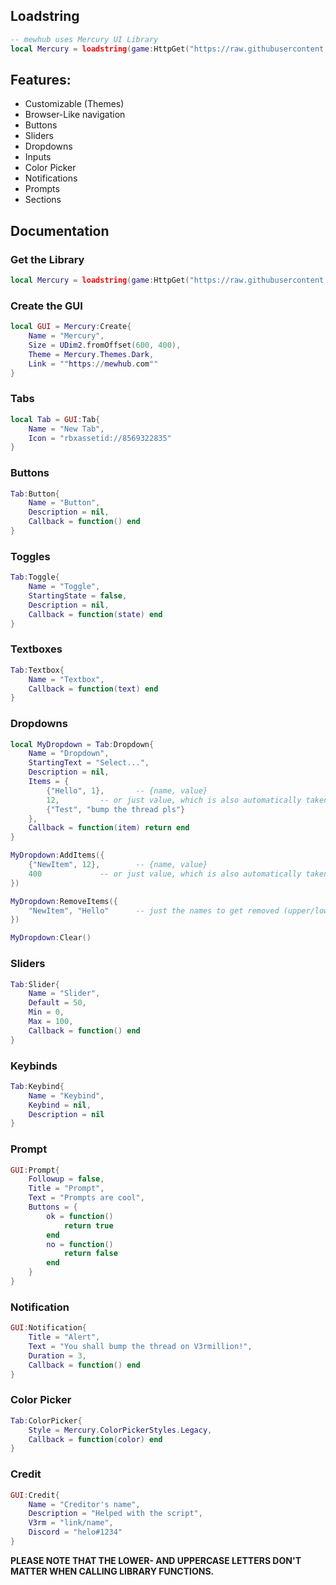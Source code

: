## Loadstring
```lua
-- mewhub uses Mercury UI Library
local Mercury = loadstring(game:HttpGet("https://raw.githubusercontent.com/bigbootylatinas/mew/main/main"))()
```

## Features:
- Customizable (Themes)
- Browser-Like navigation
- Buttons
- Sliders
- Dropdowns
- Inputs
- Color Picker
- Notifications
- Prompts
- Sections

## Documentation

### Get the Library
```lua
local Mercury = loadstring(game:HttpGet("https://raw.githubusercontent.com/bigbootylatinas/mew/main/main"))()
```

### Create the GUI
```lua
local GUI = Mercury:Create{
    Name = "Mercury",
    Size = UDim2.fromOffset(600, 400),
    Theme = Mercury.Themes.Dark,
    Link = ""https://mewhub.com""
}
```

### Tabs
```lua
local Tab = GUI:Tab{
	Name = "New Tab",
	Icon = "rbxassetid://8569322835"
}
```

### Buttons
```lua
Tab:Button{
	Name = "Button",
	Description = nil,
	Callback = function() end
}
```

### Toggles
```lua
Tab:Toggle{
	Name = "Toggle",
	StartingState = false,
	Description = nil,
	Callback = function(state) end
}
```

### Textboxes
```lua
Tab:Textbox{
	Name = "Textbox",
	Callback = function(text) end
}
```

### Dropdowns
```lua
local MyDropdown = Tab:Dropdown{
	Name = "Dropdown",
	StartingText = "Select...",
	Description = nil,
	Items = {
		{"Hello", 1}, 		-- {name, value}
		12,			-- or just value, which is also automatically taken as name
		{"Test", "bump the thread pls"}
	},
	Callback = function(item) return end
}

MyDropdown:AddItems({
	{"NewItem", 12},		-- {name, value}
	400				-- or just value, which is also automatically taken as name
})

MyDropdown:RemoveItems({
	"NewItem", "Hello"		-- just the names to get removed (upper/lower case ignored)
})

MyDropdown:Clear()
```

### Sliders
```lua
Tab:Slider{
	Name = "Slider",
	Default = 50,
	Min = 0,
	Max = 100,
	Callback = function() end
}
```

### Keybinds
```lua
Tab:Keybind{
	Name = "Keybind",
	Keybind = nil,
	Description = nil
}
```

### Prompt
```lua
GUI:Prompt{
	Followup = false,
	Title = "Prompt",
	Text = "Prompts are cool",
	Buttons = {
		ok = function()
			return true
		end
		no = function()
			return false
		end
	}
}
```

### Notification
```lua
GUI:Notification{
	Title = "Alert",
	Text = "You shall bump the thread on V3rmillion!",
	Duration = 3,
	Callback = function() end
}
```

### Color Picker
```lua
Tab:ColorPicker{
	Style = Mercury.ColorPickerStyles.Legacy,
	Callback = function(color) end
}
```

### Credit
```lua
GUI:Credit{
	Name = "Creditor's name",
	Description = "Helped with the script",
	V3rm = "link/name",
	Discord = "helo#1234"
}
```
**PLEASE NOTE THAT THE LOWER- AND UPPERCASE LETTERS DON'T MATTER WHEN CALLING LIBRARY FUNCTIONS.**
